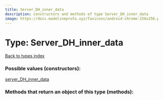 ```yaml
---
title: Server_DH_inner_data
description: constructors and methods of type Server_DH_inner_data
image: https://docs.madelineproto.xyz/favicons/android-chrome-256x256.png
---
```

# Type: Server\_DH\_inner\_data  
[Back to types index](index.md)



### Possible values (constructors):

[server\_DH\_inner\_data](../constructors/server_DH_inner_data.md)  



### Methods that return an object of this type (methods):



